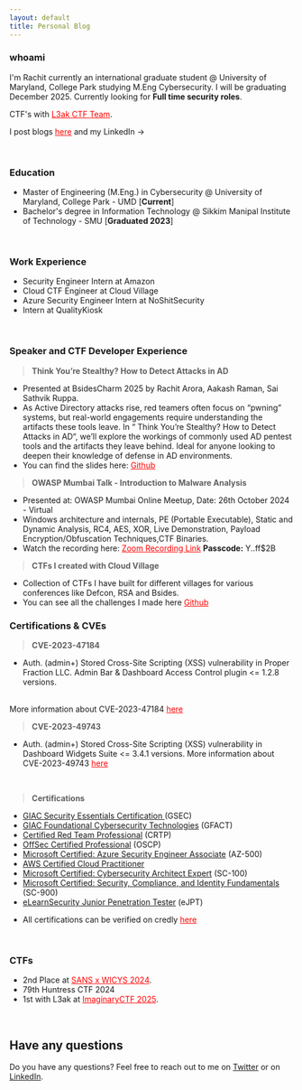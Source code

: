 ```yaml
---
layout: default
title: Personal Blog
---
```


### whoami

I'm Rachit currently an international graduate student @ University of Maryland, College Park studying M.Eng Cybersecurity. I will be graduating December 2025. Currently looking for **Full time security roles**.
 
CTF's with <a href="https://ctftime.org/team/220336" style="color:red;" target="_blank" rel="noopener">L3ak CTF Team</a>.

I post blogs <a href="/blog" style="color:red;" target="_blank" rel="noopener">here</a> and my LinkedIn -> <a href="https://www.linkedin.com/in/rach1tarora/" class="fa fa-linkedin" target="_blank" rel="noopener"></a> &nbsp;

<!-- Add icon library -->
<link rel="stylesheet" href="https://cdnjs.cloudflare.com/ajax/libs/font-awesome/4.7.0/css/font-awesome.min.css">


<br>

### Education

* Master of Engineering (M.Eng.) in Cybersecurity @ University of Maryland, College Park - UMD [**Current**] 
* Bachelor's degree in Information Technology @ Sikkim Manipal Institute of Technology - SMU [**Graduated 2023**]

<br>

### Work Experience

* Security Engineer Intern at Amazon
* Cloud CTF Engineer at Cloud Village
* Azure Security Engineer Intern at NoShitSecurity
* Intern at QualityKiosk

<br>

### Speaker and CTF Developer Experience

> **Think You’re Stealthy? How to Detect Attacks in AD**

* Presented at BsidesCharm 2025 by Rachit Arora, Aakash Raman, Sai Sathvik Ruppa.
* As Active Directory attacks rise, red teamers often focus on “pwning” systems, but real-world engagements require understanding the artifacts these tools leave. In “ Think You’re Stealthy? How to Detect Attacks in AD“, we’ll explore the workings of commonly used AD pentest tools and the artifacts they leave behind. Ideal for anyone looking to deepen their knowledge of defense in AD environments.
* You can find the slides here: <a href="https://github.com/rach1tarora/infosec-talks-and-ctfs/tree/main/2025/Talks/BsidesCharm" style="color:red;" target="_blank" rel="noopener">Github</a>


> **OWASP Mumbai Talk - Introduction to Malware Analysis**

* Presented at: OWASP Mumbai Online Meetup, Date: 26th October 2024 - Virtual
* Windows architecture and internals, PE (Portable Executable), Static and Dynamic Analysis, RC4, AES, XOR, Live Demonstration, Payload Encryption/Obfuscation Techniques,CTF Binaries.
* Watch the recording here: <a href="https://us06web.zoom.us/rec/share/1e4BH0nsnGbopHDdUo1w8nWtyAvvl8nnBT5Bwk8sp2ns-ZJUmhvg0Ry3XrUUBxug.ddrWkkHFdl6MOZkY" style="color:red;" target="_blank" rel="noopener">Zoom Recording Link</a> **Passcode:** Y..ff$2B


> **CTFs I created with Cloud Village**

* Collection of CTFs I have built for different villages for various conferences like Defcon, RSA and Bsides.
* You can see all the challenges I made here <a href="https://github.com/rach1tarora/infosec-talks-and-ctfs" style="color:red;" target="_blank" rel="noopener">Github</a>

### Certifications & CVEs

> **CVE-2023-47184**

* Auth. (admin+) Stored Cross-Site Scripting (XSS) vulnerability in Proper Fraction LLC. Admin Bar & Dashboard Access Control plugin <= 1.2.8 versions.
<br>
More information about CVE-2023-47184 <a href="https://www.cve.org/CVERecord?id=CVE-2023-47184" style="color:red;" target="_blank" rel="noopener">here</a>

> **CVE-2023-49743**

* Auth. (admin+) Stored Cross-Site Scripting (XSS) vulnerability in Dashboard Widgets Suite <= 3.4.1 versions.
More information about CVE-2023-49743 <a href="https://www.cve.org/CVERecord?id=CVE-2023-49743" style="color:red;" target="_blank" rel="noopener">here</a>

<br>

> **Certifications**

- <a href="https://www.credly.com/badges/fa0dd931-f58a-4000-a9e5-48ab8e74bdd0/public_url" target="_blank" rel="noopener">GIAC Security Essentials Certification 
</a> (GSEC)
- <a href="https://www.credly.com/badges/b92a6f29-2eed-4f24-b756-930e7c88701e/public_url" target="_blank" rel="noopener">GIAC Foundational Cybersecurity Technologies</a> (GFACT)
- <a href="https://www.credential.net/7a7f48e2-7cd8-4f6e-b7bf-c51ceb73cf9d" target="_blank" rel="noopener">Certified Red Team Professional</a> (CRTP)
- <a href="https://www.credential.net/57148f07-f47e-497e-b34f-bb60c6ee28c3#gs.4w8fyh%5C" target="_blank" rel="noopener">OffSec Certified Professional</a> (OSCP)
- <a href="https://www.credly.com/badges/1c258de3-a8dc-4586-b6a9-ff4d3a53c9b7" target="_blank" rel="noopener">Microsoft Certified: Azure Security Engineer Associate</a> (AZ-500)
- <a href="https://www.credly.com/badges/5d3ea344-ecf2-4e1e-82ed-ab175733dc48" target="_blank" rel="noopener">AWS Certified Cloud Practitioner</a>
- <a href="https://www.credly.com/badges/fcfbfadf-81a1-490a-85c0-73ed7d2cebb5" target="_blank" rel="noopener">Microsoft Certified: Cybersecurity Architect Expert</a> (SC-100)
- <a href="https://www.credly.com/badges/5b111be7-2ec8-441b-b77a-dbc61460dc7c" target="_blank" rel="noopener">Microsoft Certified: Security, Compliance, and Identity Fundamentals</a> (SC-900)
- <a href="https://verified.elearnsecurity.com/certificates/f61e9c01-e250-4faa-99cb-869382a47ccd" target="_blank" rel="noopener">eLearnSecurity Junior Penetration Tester</a> (eJPT)
* All certifications can be verified on credly <a href="https://www.credly.com/users/rachit-arora.6027f270" style="color:red;" target="_blank" rel="noopener">here</a>


<br>

### CTFs 

- 2nd Place at  <a href="https://ranges.io/profile/rachitarora" style="color:red;" target="_blank" rel="noopener">SANS x WICYS 2024</a>.
- 79th Huntress CTF 2024
- 1st with L3ak at  <a href="https://ctftime.org/event/2799" style="color:red;" target="_blank" rel="noopener">ImaginaryCTF 2025</a>.



<br>

## Have any questions
Do you have any questions? Feel free to reach out to me on <a href="https://twitter.com/rach1tarora" target="_blank" rel="noopener">Twitter</a> or on <a href="https://www.linkedin.com/in/rach1tarora/" target="_blank" rel="noopener">LinkedIn</a>.

<br>
